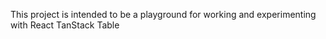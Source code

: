 This project is intended to be a playground for working and experimenting with React TanStack Table  
